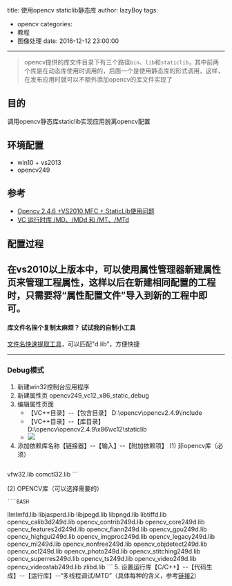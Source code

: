 title: 使用opencv staticlib静态库
author: lazyBoy
tags:
  - opencv
categories:
  - 教程
  - 图像处理
date: 2016-12-12 23:00:00
---
>opencv提供的库文件目录下有三个路径`bin`、`lib`和`staticlib`，其中前两个库是在动态库使用时调用的，后面一个是使用静态库的形式调用，这样，在发布应用时就可以不额外添加opencv的库文件实现了

## 目的
调用opencv静态库staticlib实现应用脱离opencv配置

## 环境配置
- win10 + vs2013
- opencv249

## 参考
- [Opencv 2.4.6 +VS2010 MFC + StaticLib使用问题](http://blog.csdn.net/neo_zhang_2010/article/details/12321641)
- [VC 运行时库 /MD、/MDd 和 /MT、/MTd](http://blog.csdn.net/leepwang/article/details/8539414)


## 配置过程

在vs2010以上版本中，可以使用属性管理器新建属性页来管理工程属性，这样以后在新建相同配置的工程时，只需要将“属性配置文件”导入到新的工程中即可。
 ---
#### 库文件名挨个复制太麻烦？ 试试我的自制小工具  
 [文件名快速提取工具](http://download.csdn.net/detail/upc_xbt/9711967)，可以匹配"d.lib"，方便快捷
 
---

### Debug模式

1. 新建win32控制台应用程序
2. 新建属性页 opencv249_vc12_x86_static_debug
3. 编辑属性页面
   - 【VC++目录】--【包含目录】  D:\opencv\opencv2.4.9\include
   -  【VC++目录】--【库目录】  D:\opencv\opencv2.4.9\x86\vc12\staticlib
   -  ![](http://oh1jgyw0v.bkt.clouddn.com/fw0alkg69aawnxf3wu004z02g9.png)
4. 添加依赖库名称【链接器】--【输入】--【附加依赖项】
   (1) 非opencv库（必须）
	```BASH
  vfw32.lib
  comctl32.lib
	```

   (2) OPENCV库（可以选择需要的）
	
	```BASH
  IlmImfd.lib
  libjasperd.lib
  libjpegd.lib
  libpngd.lib
  libtiffd.lib
  opencv_calib3d249d.lib
  opencv_contrib249d.lib
  opencv_core249d.lib
  opencv_features2d249d.lib
  opencv_flann249d.lib
  opencv_gpu249d.lib
  opencv_highgui249d.lib
  opencv_imgproc249d.lib
  opencv_legacy249d.lib
  opencv_ml249d.lib
  opencv_nonfree249d.lib
  opencv_objdetect249d.lib
  opencv_ocl249d.lib
  opencv_photo249d.lib
  opencv_stitching249d.lib
  opencv_superres249d.lib
  opencv_ts249d.lib
  opencv_video249d.lib
  opencv_videostab249d.lib
  zlibd.lib
	```
5. 设置运行库【C/C++】--【代码生成】--【运行库】--“多线程调试/MTD”（具体每种的含义，参考[链接2](http://blog.csdn.net/leepwang/article/details/8539414)）



